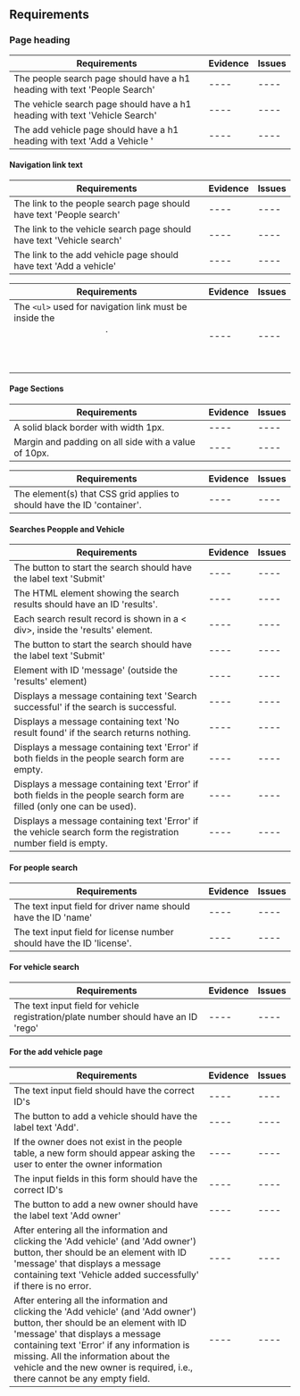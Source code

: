 ## Requirements 

### Page heading

|Requirements|Evidence|Issues|
|------------|-------|-------|
|The people search page should have a h1 heading with text 'People Search'|----|----|
|The vehicle search page should have a h1 heading with text 'Vehicle Search'|----|----|
|The add vehicle page should have a h1 heading with text 'Add a Vehicle '|----|----|

#### Navigation link text

|Requirements|Evidence|Issues|
|------------|-------|-------|
|The link to the people search page should have text 'People search'|----|----|
|The link to the vehicle search page should have text 'Vehicle search'|----|----|
|The link to the add vehicle page should have text 'Add a vehicle'|----|----|

|Requirements|Evidence|Issues|
|------------|-------|-------|
|The `<ul>` used for navigation link must be inside the <header>.|----|----|

#### Page Sections
|Requirements|Evidence|Issues|
|------------|-------|-------|
|A solid black border with width 1px.|----|----|
|Margin and padding on all side with a value of 10px.|----|----|

|Requirements|Evidence|Issues|
|------------|-------|-------|
|The element(s) that CSS grid applies to should have the ID 'container'.|----|----|

#### Searches Peopple and Vehicle
|Requirements|Evidence|Issues|
|------------|-------|-------|
|The button to start the search should have the label text 'Submit'|----|----|
| The HTML element showing the search results should have an ID 'results'.|----|----|
|Each search result record is shown in a < div>, inside the 'results' element.|----|----|
|The button to start the search should have the label text 'Submit'|----|----|
|Element with ID 'message' (outside the 'results' element)|----|----|
|Displays a message containing text 'Search successful' if the search is successful.|----|----|
|Displays a message containing text 'No result found' if the search returns nothing.|----|----|
|Displays a message containing text 'Error' if both fields in the people search form are empty.|----|----|
|Displays a message containing text 'Error' if both fields in the people search form are filled (only one can be used).|----|----|
|Displays a message containing text 'Error' if the vehicle search form the registration number field is empty.|----|----|

#### For people search
|Requirements|Evidence|Issues|
|------------|-------|-------|
|The text input field for driver name should have the ID 'name'|----|----|
|The text input field for license number should have the ID 'license'.|----|----|

#### For vehicle search
|Requirements|Evidence|Issues|
|------------|-------|-------|
|The text input field for vehicle registration/plate number should have an ID 'rego'|----|----|

#### For the add vehicle page
|Requirements|Evidence|Issues|
|------------|-------|-------|
|The text input field should have the correct ID's|----|----|
|The button to add a vehicle should have the label text 'Add'.|----|----|
|If the owner does not exist in the people table, a new form should appear asking the user to enter the owner information|----|----|
|The input fields in this form should have the correct ID's|----|----|
|The button to add a new owner should have the label text 'Add owner'|----|----|
|After entering all the information and clicking the 'Add vehicle' (and 'Add owner') button, ther should be an element with ID 'message' that displays a message containing text 'Vehicle added successfully' if there is no error.|----|----|
|After entering all the information and clicking the 'Add vehicle' (and 'Add owner') button, ther should be an element with ID 'message' that displays a message containing text 'Error' if any information is missing. All the information about the vehicle and the new owner is required, i.e., there cannot be any empty field.|----|----|
